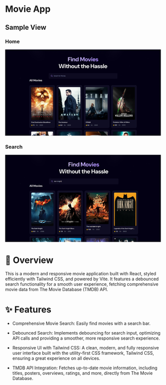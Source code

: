 # Movie App

## Sample View

### Home

![Sample1](./demo_1.png)

### Search
![Sample2](./demo_2.png)


# 🚀 Overview

This is a modern and responsive movie application built with React, styled efficiently with Tailwind CSS, and powered by Vite. It features a debounced search functionality for a smooth user experience, fetching comprehensive movie data from The Movie Database (TMDB) API.

# ✨ Features

- Comprehensive Movie Search: Easily find movies with a search bar.

- Debounced Search: Implements debouncing for search input, optimizing API calls and providing a smoother, more responsive search experience.

- Responsive UI with Tailwind CSS: A clean, modern, and fully responsive user interface built with the utility-first CSS framework, Tailwind CSS, ensuring a great experience on all devices.

- TMDB API Integration: Fetches up-to-date movie information, including titles, posters, overviews, ratings, and more, directly from The Movie Database.